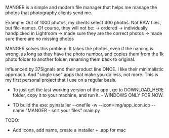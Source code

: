 
MANGER is a simple and modern file manager that helps me manage the photos that photography clients send me. 


Example: Out of 1000 photos, my clients select 400 photos. Not RAW files, but file-names. 
Of course, they will not be: 
-> ordered
-> individually handpicked in Lightroom
-> made sure they are the correct photos
-> made sure there are no missing photos

MANGER solves this problem. It takes the photos, even if the naming is wrong, as long as they have the photo number, and copies them from the 1k photo folder to another folder, renaming them back to original.


Influenced by 37Signals and their product line ONCE. I like their minimalistic approach. And "single use" apps that make you do less, not more. 
This is my first personal project that I use on a regular basis. 


- To just get the last working version of the app:, go to DOWNLOAD_HERE folder, copy it to your machine, and run it. - WINDOWS ONLY FOR NOW. 

- TO build the exe:
pyinstaller --onefile -w --icon=img/app_icon.ico --name "MANGER - sort your files" main.py


TODO:
- Add icons, add name, create a installer + .app for mac
